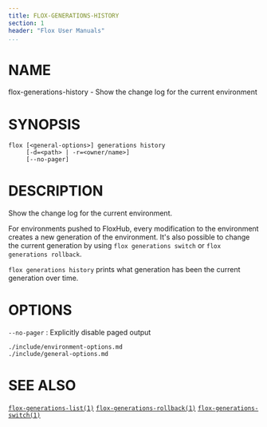 ```yaml
---
title: FLOX-GENERATIONS-HISTORY
section: 1
header: "Flox User Manuals"
...
```


# NAME

flox-generations-history - Show the change log for the current environment

# SYNOPSIS

```
flox [<general-options>] generations history
     [-d=<path> | -r=<owner/name>]
     [--no-pager]
```

# DESCRIPTION

Show the change log for the current environment.

For environments pushed to FloxHub, every modification to the environment
creates a new generation of the environment.
It's also possible to change the current generation by using
`flox generations switch` or `flox generations rollback`.

`flox generations history` prints what generation has been the current
generation over time.

# OPTIONS

`--no-pager`
:   Explicitly disable paged output

```{.include}
./include/environment-options.md
./include/general-options.md
```

# SEE ALSO
[`flox-generations-list(1)`](./flox-generations-list.md)
[`flox-generations-rollback(1)`](./flox-generations-rollback.md)
[`flox-generations-switch(1)`](./flox-generations-switch.md)
